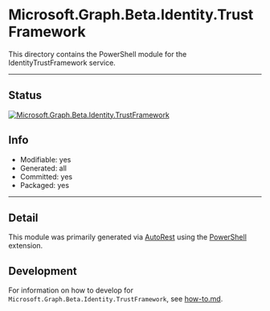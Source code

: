 <!-- region Generated -->
# Microsoft.Graph.Beta.Identity.TrustFramework
This directory contains the PowerShell module for the IdentityTrustFramework service.

---
## Status
[![Microsoft.Graph.Beta.Identity.TrustFramework](https://img.shields.io/powershellgallery/v/Microsoft.Graph.Beta.Identity.TrustFramework.svg?style=flat-square&label=Microsoft.Graph.Beta.Identity.TrustFramework "Microsoft.Graph.Beta.Identity.TrustFramework")](https://www.powershellgallery.com/packages/Microsoft.Graph.Beta.Identity.TrustFramework/)

## Info
- Modifiable: yes
- Generated: all
- Committed: yes
- Packaged: yes

---
## Detail
This module was primarily generated via [AutoRest](https://github.com/Azure/autorest) using the [PowerShell](https://github.com/Azure/autorest.powershell) extension.

## Development
For information on how to develop for `Microsoft.Graph.Beta.Identity.TrustFramework`, see [how-to.md](how-to.md).
<!-- endregion -->
